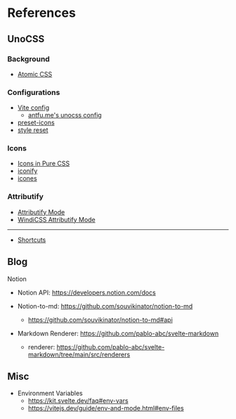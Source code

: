 # References

## UnoCSS

### Background

- [Atomic CSS](https://antfu.me/posts/reimagine-atomic-css)

### Configurations

- [Vite config](https://github.com/antfu/unocss/blob/main/test/fixtures/sveltekit/svelte.config.js)
  - [antfu.me's unocss config](https://github.com/antfu/antfu.me/blob/main/vite.config.ts)
- [preset-icons](https://github.com/antfu/unocss/tree/main/packages/preset-icons#readme)
- [style reset](https://github.com/antfu/unocss#style-resetting)

### Icons

- [Icons in Pure CSS](https://antfu.me/posts/icons-in-pure-css)
- [iconify](https://icon-sets.iconify.design/)
- [icones](https://icones.js.org/)

### Attributify

- [Attributify Mode](https://github.com/antfu/unocss/tree/main/packages/preset-attributify/#readme)
- [WindiCSS Attributify Mode](https://windicss.org/posts/v30.html#attributify-mode)

---

- [Shortcuts](https://github.com/antfu/unocss#shortcuts)

## Blog

Notion

- Notion API: https://developers.notion.com/docs
- Notion-to-md: https://github.com/souvikinator/notion-to-md

  - https://github.com/souvikinator/notion-to-md#api

- Markdown Renderer: https://github.com/pablo-abc/svelte-markdown
  - renderer: https://github.com/pablo-abc/svelte-markdown/tree/main/src/renderers

## Misc

- Environment Variables
  - https://kit.svelte.dev/faq#env-vars
  - https://vitejs.dev/guide/env-and-mode.html#env-files
